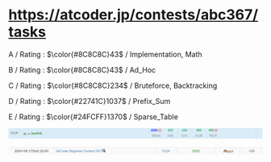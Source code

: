 # https://atcoder.jp/contests/abc367/tasks

A / Rating : $\color{#8C8C8C}43$ / Implementation, Math

B / Rating : $\color{#8C8C8C}43$ / Ad_Hoc

C / Rating : $\color{#8C8C8C}234$ / Bruteforce, Backtracking

D / Rating : $\color{#22741C}1037$ / Prefix_Sum

E / Rating : $\color{#24FCFF}1370$ / Sparse_Table

![My Image](https://github.com/kss418/Atcoder/blob/main/ABC/Images/Standings/367.png)

![My Image](https://github.com/kss418/Atcoder/blob/main/ABC/Images/Performance/367.png)
